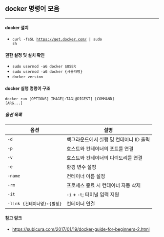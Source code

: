 ## docker 명령어 모음
----
#### docker 설치
* <code>curl -fsSL https://get.docker.com/ | sudo sh</code>
#### 권한 설정 및 설치 확인
* <code>sudo usermod -aG docker $USER</code>
* <code>sudo usermod -aG docker {사용자명}</code>
* <code>docker version</code>

#### docker 실행 명령어 구조
<code>docker run [OPTIONS] IMAGE[:TAG|@DIGEST] [COMMAND] [ARG...]</code>

##### 옵션 목록
| 옵션 | 설명 |
|---|---|
| <code>-d</code> | 백그라운드에서 실행 및 컨테이너 ID 출력 |
| <code>-p</code> | 호스트와 컨테이너의 포트를 연결 |
| <code>-v</code> | 호스트와 컨테이너의 디렉토리를 연결 |
| <code>-e</code> | 환경 변수 설정 |
| <code>-name</code> | 컨테이너 이름 설정 |
| <code>-rm</code> | 프로세스 종료 시 컨테이너 자동 삭제 |
| <code>-it</code> | <code>-i</code> + <code>-t</code>; 터미널 입력 지원 |
| <code>-link {컨테이너명}:{별칭}</code> | 컨테이너 연결 |


#### 참고 링크
- https://subicura.com/2017/01/19/docker-guide-for-beginners-2.html
